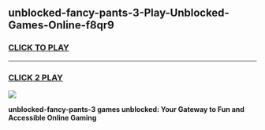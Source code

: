 
## unblocked-fancy-pants-3-Play-Unblocked-Games-Online-f8qr9
<h3>
<a href="https://premium76.site?title=unblocked-fancy-pants-3&ref=25A">CLICK TO PLAY</a></h3>
<hr>

<h3>
<a href="https://premium76.site?title=unblocked-fancy-pants-3&ref=25A">CLICK 2 PLAY</a>
  
</h3>

<a href="https://premium76.site?title=unblocked-fancy-pants-3&ref=25A"><img src="https://clearcache.store/games.png"></a>


**unblocked-fancy-pants-3 games unblocked: Your Gateway to Fun and Accessible Online Gaming**
